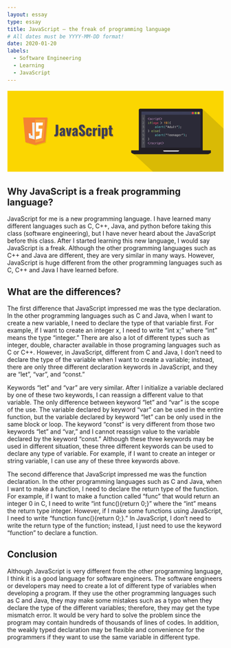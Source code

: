 ```yaml
---
layout: essay
type: essay
title: JavaScript – the freak of programming language
# All dates must be YYYY-MM-DD format!
date: 2020-01-20
labels: 
  - Software Engineering
  - Learning
  - JavaScript
---
```


<img class="ui medium top floated image" src="../images/JS.PNG">

## Why JavaScript is a freak programming language?

JavaScript for me is a new programming language.  I have learned many different languages such as C, C++, Java, and python before taking this class (software engineering), but I have never heard about the JavaScript before this class.  After I started learning this new language, I would say JavaScript is a freak. Although the other programming languages such as C++ and Java are different, they are very similar in many ways.  However, JavaScript is huge different from the other programming languages such as C, C++ and Java I have learned before.  

## What are the differences?

The first difference that JavaScript impressed me was the type declaration.  In the other programming languages such as C and Java, when I want to create a new variable, I need to declare the type of that variable first.  For example, if I want to create an integer x, I need to write “int x;” where “int” means the type “integer.”  There are also a lot of different types such as integer, double, character available in those programing languages such as C or C++. However, in JavaScript, different from C and Java, I don’t need to declare the type of the variable when I want to create a variable; instead, there are only three different declaration keywords in JavaScript, and they are “let”, “var”, and “const.”  

Keywords “let” and “var” are very similar.  After I initialize a variable declared by one of these two keywords, I can reassign a different value to that variable.  The only difference between keyword “let” and “var” is the scope of the use.  The variable declared by keyword “var” can be used in the entire function, but the variable declared by keyword “let” can be only used in the same block or loop. The keyword “const” is very different from those two keywords “let” and “var,” and I cannot reassign value to the variable declared by the keyword “const.”  Although these three keywords may be used in different situation, these three different keywords can be used to declare any type of variable. For example, if I want to create an integer or string variable, I can use any of these three keywords above.  

The second difference that JavaScript impressed me was the function declaration.  In the other programming languages such as C and Java, when I want to make a function, I need to declare the return type of the function.  For example, if I want to make a function called “func” that would return an integer 0 in C, I need to write “int func(){return 0;}” where the “int” means the return type integer.  However, if I make some functions using JavaScript, I need to write “function func(){return 0;}.”  In JavaScript, I don’t need to write the return type of the function; instead, I just need to use the keyword “function” to declare a function.     


## Conclusion

Although JavaScript is very different from the other programming language, I think it is a good language for software engineers. The software engineers or developers may need to create a lot of different type of variables when developing a program.  If they use the other programming languages such as C and Java, they may make some mistakes such as a typo when they declare the type of the different variables; therefore, they may get the type mismatch error.  It would be very hard to solve the problem since the program may contain hundreds of thousands of lines of codes.  In addition, the weakly typed declaration may be flexible and convenience for the programmers if they want to use the same variable in different type. 
